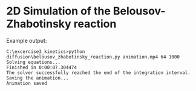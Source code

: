 # 2D Simulation of the Belousov-Zhabotinsky reaction
Example output: 
```
C:\excercise3_kinetics>python diffusion\belousov_zhabotinsky_reaction.py animation.mp4 64 1000
Solving equations...
Finished in 0:00:07.304474
The solver successfully reached the end of the integration interval.
Saving the animation...
Animation saved
```
